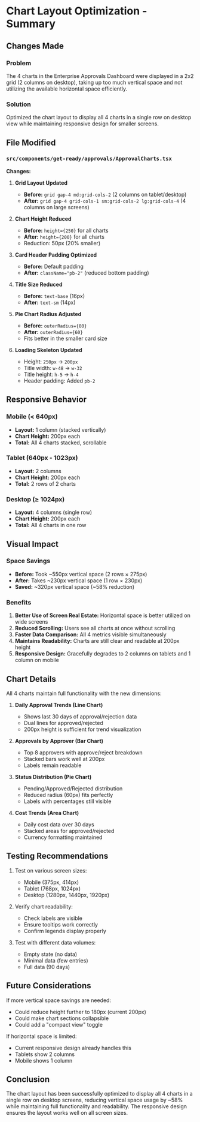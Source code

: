 # Chart Layout Optimization - Summary

## Changes Made

### Problem
The 4 charts in the Enterprise Approvals Dashboard were displayed in a 2x2 grid (2 columns on desktop), taking up too much vertical space and not utilizing the available horizontal space efficiently.

### Solution
Optimized the chart layout to display all 4 charts in a single row on desktop view while maintaining responsive design for smaller screens.

## File Modified

### `src/components/get-ready/approvals/ApprovalCharts.tsx`

**Changes:**

1. **Grid Layout Updated**
   - **Before:** `grid gap-4 md:grid-cols-2` (2 columns on tablet/desktop)
   - **After:** `grid gap-4 grid-cols-1 sm:grid-cols-2 lg:grid-cols-4` (4 columns on large screens)

2. **Chart Height Reduced**
   - **Before:** `height={250}` for all charts
   - **After:** `height={200}` for all charts
   - Reduction: 50px (20% smaller)

3. **Card Header Padding Optimized**
   - **Before:** Default padding
   - **After:** `className="pb-2"` (reduced bottom padding)

4. **Title Size Reduced**
   - **Before:** `text-base` (16px)
   - **After:** `text-sm` (14px)

5. **Pie Chart Radius Adjusted**
   - **Before:** `outerRadius={80}`
   - **After:** `outerRadius={60}`
   - Fits better in the smaller card size

6. **Loading Skeleton Updated**
   - Height: `250px` → `200px`
   - Title width: `w-48` → `w-32`
   - Title height: `h-5` → `h-4`
   - Header padding: Added `pb-2`

## Responsive Behavior

### Mobile (< 640px)
- **Layout:** 1 column (stacked vertically)
- **Chart Height:** 200px each
- **Total:** All 4 charts stacked, scrollable

### Tablet (640px - 1023px)
- **Layout:** 2 columns
- **Chart Height:** 200px each
- **Total:** 2 rows of 2 charts

### Desktop (≥ 1024px)
- **Layout:** 4 columns (single row)
- **Chart Height:** 200px each
- **Total:** All 4 charts in one row

## Visual Impact

### Space Savings
- **Before:** Took ~550px vertical space (2 rows × 275px)
- **After:** Takes ~230px vertical space (1 row × 230px)
- **Saved:** ~320px vertical space (~58% reduction)

### Benefits
1. **Better Use of Screen Real Estate:** Horizontal space is better utilized on wide screens
2. **Reduced Scrolling:** Users see all charts at once without scrolling
3. **Faster Data Comparison:** All 4 metrics visible simultaneously
4. **Maintains Readability:** Charts are still clear and readable at 200px height
5. **Responsive Design:** Gracefully degrades to 2 columns on tablets and 1 column on mobile

## Chart Details

All 4 charts maintain full functionality with the new dimensions:

1. **Daily Approval Trends (Line Chart)**
   - Shows last 30 days of approval/rejection data
   - Dual lines for approved/rejected
   - 200px height is sufficient for trend visualization

2. **Approvals by Approver (Bar Chart)**
   - Top 8 approvers with approve/reject breakdown
   - Stacked bars work well at 200px
   - Labels remain readable

3. **Status Distribution (Pie Chart)**
   - Pending/Approved/Rejected distribution
   - Reduced radius (60px) fits perfectly
   - Labels with percentages still visible

4. **Cost Trends (Area Chart)**
   - Daily cost data over 30 days
   - Stacked areas for approved/rejected
   - Currency formatting maintained

## Testing Recommendations

1. Test on various screen sizes:
   - Mobile (375px, 414px)
   - Tablet (768px, 1024px)
   - Desktop (1280px, 1440px, 1920px)

2. Verify chart readability:
   - Check labels are visible
   - Ensure tooltips work correctly
   - Confirm legends display properly

3. Test with different data volumes:
   - Empty state (no data)
   - Minimal data (few entries)
   - Full data (90 days)

## Future Considerations

If more vertical space savings are needed:
- Could reduce height further to 180px (current 200px)
- Could make chart sections collapsible
- Could add a "compact view" toggle

If horizontal space is limited:
- Current responsive design already handles this
- Tablets show 2 columns
- Mobile shows 1 column

## Conclusion

The chart layout has been successfully optimized to display all 4 charts in a single row on desktop screens, reducing vertical space usage by ~58% while maintaining full functionality and readability. The responsive design ensures the layout works well on all screen sizes.
